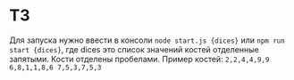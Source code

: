 # T3
Для запуска нужно ввести в консоли `node start.js {dices}` или `npm run start {dices}`, где dices это список значений костей отделенные запятыми. Кости отделены пробелами.
Пример костей: `2,2,4,4,9,9 6,8,1,1,8,6 7,5,3,7,5,3`

